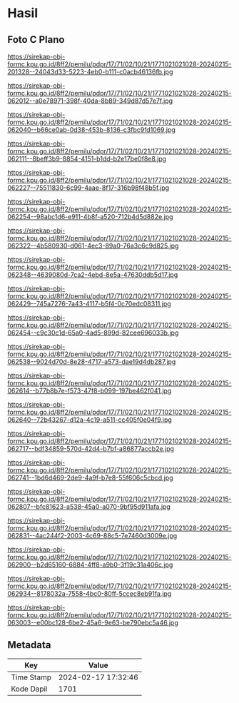 # Hasil

## Foto C Plano

https://sirekap-obj-formc.kpu.go.id/8ff2/pemilu/pdpr/17/71/02/10/21/1771021021028-20240215-201328--24043d33-5223-4eb0-b111-c0acb46136fb.jpg

https://sirekap-obj-formc.kpu.go.id/8ff2/pemilu/pdpr/17/71/02/10/21/1771021021028-20240215-062012--a0e78971-398f-40da-8b89-349d87d57e7f.jpg

https://sirekap-obj-formc.kpu.go.id/8ff2/pemilu/pdpr/17/71/02/10/21/1771021021028-20240215-062040--b66ce0ab-0d38-453b-8136-c3fbc9fd1069.jpg

https://sirekap-obj-formc.kpu.go.id/8ff2/pemilu/pdpr/17/71/02/10/21/1771021021028-20240215-062111--8beff3b9-8854-4151-b1dd-b2e17be0f8e8.jpg

https://sirekap-obj-formc.kpu.go.id/8ff2/pemilu/pdpr/17/71/02/10/21/1771021021028-20240215-062227--75511830-6c99-4aae-8f17-316b98f48b5f.jpg

https://sirekap-obj-formc.kpu.go.id/8ff2/pemilu/pdpr/17/71/02/10/21/1771021021028-20240215-062254--98abc1d6-e911-4b8f-a520-712b4d5d882e.jpg

https://sirekap-obj-formc.kpu.go.id/8ff2/pemilu/pdpr/17/71/02/10/21/1771021021028-20240215-062322--4b580930-d061-4ec3-89a0-76a3c6c9d825.jpg

https://sirekap-obj-formc.kpu.go.id/8ff2/pemilu/pdpr/17/71/02/10/21/1771021021028-20240215-062348--4639080d-7ca2-4ebd-8e5a-47630ddb5d17.jpg

https://sirekap-obj-formc.kpu.go.id/8ff2/pemilu/pdpr/17/71/02/10/21/1771021021028-20240215-062429--745a7276-7a43-4117-b5f4-0c70edc08311.jpg

https://sirekap-obj-formc.kpu.go.id/8ff2/pemilu/pdpr/17/71/02/10/21/1771021021028-20240215-062454--c9c30c1d-65a0-4ad5-899d-82cee696033b.jpg

https://sirekap-obj-formc.kpu.go.id/8ff2/pemilu/pdpr/17/71/02/10/21/1771021021028-20240215-062538--9024d70d-8e28-4717-a573-dae19d4db287.jpg

https://sirekap-obj-formc.kpu.go.id/8ff2/pemilu/pdpr/17/71/02/10/21/1771021021028-20240215-062614--b77b8b7e-f573-47f8-b099-197be462f041.jpg

https://sirekap-obj-formc.kpu.go.id/8ff2/pemilu/pdpr/17/71/02/10/21/1771021021028-20240215-062640--72b43267-d12a-4c19-a511-cc405f0e04f9.jpg

https://sirekap-obj-formc.kpu.go.id/8ff2/pemilu/pdpr/17/71/02/10/21/1771021021028-20240215-062717--bdf34859-570d-42d4-b7bf-a86877accb2e.jpg

https://sirekap-obj-formc.kpu.go.id/8ff2/pemilu/pdpr/17/71/02/10/21/1771021021028-20240215-062741--1bd6d469-2de9-4a9f-b7e8-55f606c5cbcd.jpg

https://sirekap-obj-formc.kpu.go.id/8ff2/pemilu/pdpr/17/71/02/10/21/1771021021028-20240215-062807--bfc81623-a538-45a0-a070-9bf95d911afa.jpg

https://sirekap-obj-formc.kpu.go.id/8ff2/pemilu/pdpr/17/71/02/10/21/1771021021028-20240215-062831--4ac244f2-2003-4c69-88c5-7e7460d3009e.jpg

https://sirekap-obj-formc.kpu.go.id/8ff2/pemilu/pdpr/17/71/02/10/21/1771021021028-20240215-062900--b2d65160-6884-4ff8-a9b0-3f19c31a406c.jpg

https://sirekap-obj-formc.kpu.go.id/8ff2/pemilu/pdpr/17/71/02/10/21/1771021021028-20240215-062934--8178032a-7558-4bc0-80ff-5ccec8eb91fa.jpg

https://sirekap-obj-formc.kpu.go.id/8ff2/pemilu/pdpr/17/71/02/10/21/1771021021028-20240215-063003--e00bc128-6be2-45a6-9e63-be790ebc5a46.jpg


## Metadata

| Key        | Value               |
| ---------- | ------------------- |
| Time Stamp | 2024-02-17 17:32:46 |
| Kode Dapil | 1701                |



